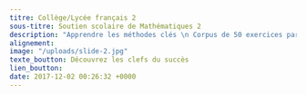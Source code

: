 ```yaml
---
titre: Collège/Lycée français 2
sous-titre: Soutien scolaire de Mathématiques 2
description: "Apprendre les méthodes clés \n Corpus de 50 exercices par chapitre \n"
alignement: 
image: "/uploads/slide-2.jpg"
texte_boutton: Découvrez les clefs du succès
lien_boutton: 
date: 2017-12-02 00:26:32 +0000
---
```

